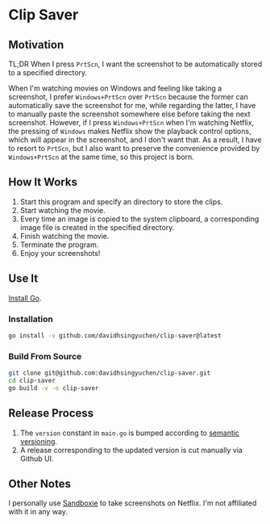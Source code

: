 # Clip Saver

## Motivation

TL;DR When I press `PrtScn`, I want the screenshot to be automatically stored to a specified directory.

When I'm watching movies on Windows and feeling like taking a screenshot, I prefer `Windows+PrtScn` over `PrtScn` because the former can automatically save the screenshot for me, while regarding the latter, I have to manually paste the screenshot somewhere else before taking the next screenshot. However, if I press `Windows+PrtScn` when I'm watching Netflix, the pressing of `Windows` makes Netflix show the playback control options, which will appear in the screenshot, and I don't want that. As a result, I have to resort to `PrtScn`, but I also want to preserve the convenience provided by `Windows+PrtScn` at the same time, so this project is born.

## How It Works

1. Start this program and specify an directory to store the clips.
1. Start watching the movie.
1. Every time an image is copied to the system clipboard, a corresponding image file is created in the specified directory.
1. Finish watching the movie.
1. Terminate the program.
1. Enjoy your screenshots!

## Use It

[Install Go](https://golang.org/doc/install).

### Installation

```sh
go install -v github.com/davidhsingyuchen/clip-saver@latest
```

### Build From Source

```sh
git clone git@github.com:davidhsingyuchen/clip-saver.git
cd clip-saver
go build -v -o clip-saver
```

## Release Process

1. The `version` constant in `main.go` is bumped according to [semantic versioning](https://semver.org/).
1. A release corresponding to the updated version is cut manually via Github UI.

## Other Notes

I personally use [Sandboxie](https://sandboxie-plus.com/downloads/) to take screenshots on Netflix. I'm not affiliated with it in any way.
